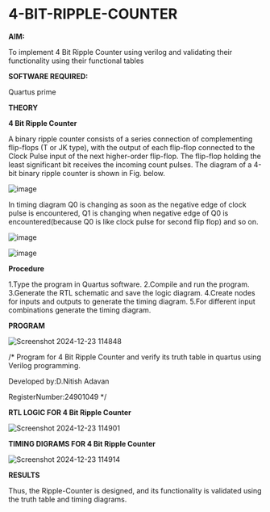 # 4-BIT-RIPPLE-COUNTER

**AIM:**

To implement  4 Bit Ripple Counter using verilog and validating their functionality using their functional tables

**SOFTWARE REQUIRED:**

Quartus prime

**THEORY**

**4 Bit Ripple Counter**

A binary ripple counter consists of a series connection of complementing flip-flops (T or JK type), with the output of each flip-flop connected to the Clock Pulse input of the next higher-order flip-flop. The flip-flop holding the least significant bit receives the incoming count pulses. The diagram of a 4-bit binary ripple counter is shown in Fig. below.

![image](https://github.com/naavaneetha/4-BIT-RIPPLE-COUNTER/assets/154305477/cb4b74d4-31ab-4359-95d0-d22e67daba13)

In timing diagram Q0 is changing as soon as the negative edge of clock pulse is encountered, Q1 is changing when negative edge of Q0 is encountered(because Q0 is like clock pulse for second flip flop) and so on.

![image](https://github.com/naavaneetha/4-BIT-RIPPLE-COUNTER/assets/154305477/a573a7d6-014e-4e54-93e6-e2ac9530960b)

![image](https://github.com/naavaneetha/4-BIT-RIPPLE-COUNTER/assets/154305477/85e1958a-2fc1-49bb-9a9f-d58ccbf3663c)

**Procedure**

1.Type the program in Quartus software.
2.Compile and run the program.
3.Generate the RTL schematic and save the logic diagram.
4.Create nodes for inputs and outputs to generate the timing diagram.
5.For different input combinations generate the timing diagram.

**PROGRAM**

![Screenshot 2024-12-23 114848](https://github.com/user-attachments/assets/779e2495-3451-4508-bd80-e584ef0889e0)


/* Program for 4 Bit Ripple Counter and verify its truth table in quartus using Verilog programming.

 Developed by:D.Nitish Adavan
 
 RegisterNumber:24901049
*/

**RTL LOGIC FOR 4 Bit Ripple Counter**

![Screenshot 2024-12-23 114901](https://github.com/user-attachments/assets/b5da194f-5625-4501-9308-179583650e59)


**TIMING DIGRAMS FOR 4 Bit Ripple Counter**

![Screenshot 2024-12-23 114914](https://github.com/user-attachments/assets/95477b89-02fc-4cbc-b401-659e757b1c06)


**RESULTS**

Thus, the Ripple-Counter is designed, and its functionality is validated using the
truth table and timing diagrams.
